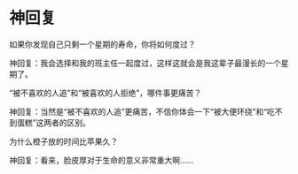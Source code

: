 # 神回复

如果你发现自己只剩一个星期的寿命，你将如何度过？ 

神回复：我会选择和我的班主任一起度过，这样这就会是我这辈子最漫长的一个星期了。 

“被不喜欢的人追”和“被喜欢的人拒绝”，哪件事更痛苦？ 

神回复：当然是“被不喜欢的人追”更痛苦，不信你体会一下“被大便环绕”和“吃不到蛋糕”这两者的区别。 

为什么橙子放的时间比苹果久？ 

神回复：看来，脸皮厚对于生命的意义非常重大啊……